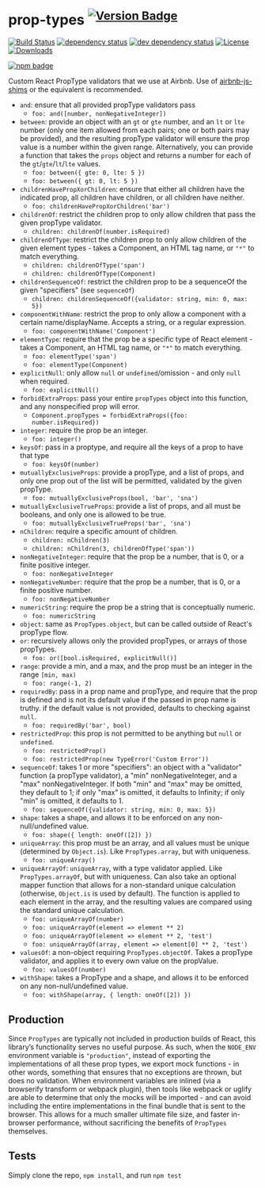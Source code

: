 # prop-types <sup>[![Version Badge][npm-version-svg]][package-url]</sup>

[![Build Status][travis-svg]][travis-url]
[![dependency status][deps-svg]][deps-url]
[![dev dependency status][dev-deps-svg]][dev-deps-url]
[![License][license-image]][license-url]
[![Downloads][downloads-image]][downloads-url]

[![npm badge][npm-badge-png]][package-url]

Custom React PropType validators that we use at Airbnb. Use of [airbnb-js-shims](https://npmjs.com/package/airbnb-js-shims) or the equivalent is recommended.

 - `and`: ensure that all provided propType validators pass
   - `foo: and([number, nonNegativeInteger])`
 - `between`: provide an object with an `gt` or `gte` number, and an `lt` or `lte` number (only one item allowed from each pairs; one or both pairs may be provided), and the resulting propType validator will ensure the prop value is a number within the given range. Alternatively, you can provide a function that takes the `props` object and returns a number for each of the `gt`/`gte`/`lt`/`lte` values.
   - `foo: between({ gte: 0, lte: 5 })`
   - `foo: between({ gt: 0, lt: 5 })`
 - `childrenHavePropXorChildren`: ensure that either all children have the indicated prop, all children have children, or all children have neither.
   - `foo: childrenHavePropXorChildren('bar')`
 - `childrenOf`: restrict the children prop to only allow children that pass the given propType validator.
   - `children: childrenOf(number.isRequired)`
 - `childrenOfType`: restrict the children prop to only allow children of the given element types - takes a Component, an HTML tag name, or `"*"` to match everything.
   - `children: childrenOfType('span')`
   - `children: childrenOfType(Component)`
 - `childrenSequenceOf`: restrict the children prop to be a sequenceOf the given "specifiers" (see `sequenceOf`)
   - `children: childrenSequenceOf({validator: string, min: 0, max: 5})`
 - `componentWithName`: restrict the prop to only allow a component with a certain name/displayName. Accepts a string, or a regular expression.
   - `foo: componentWithName('Component')`
 - `elementType`: require that the prop be a specific type of React element - takes a Component, an HTML tag name, or `"*"` to match everything.
   - `foo: elementType('span')`
   - `foo: elementType(Component)`
 - `explicitNull`: only allow `null` or `undefined`/omission - and only `null` when required.
   - `foo: explicitNull()`
 - `forbidExtraProps`: pass your entire `propTypes` object into this function, and any nonspecified prop will error.
   - `Component.propTypes = forbidExtraProps({foo: number.isRequired})`
 - `integer`: require the prop be an integer.
   - `foo: integer()`
 - `keysOf`: pass in a proptype, and require all the keys of a prop to have that type
   - `foo: keysOf(number)`
 - `mutuallyExclusiveProps`: provide a propType, and a list of props, and only one prop out of the list will be permitted, validated by the given propType.
   - `foo: mutuallyExclusiveProps(bool, 'bar', 'sna')`
 - `mutuallyExclusiveTrueProps`: provide a list of props, and all must be booleans, and only one is allowed to be true.
   - `foo: mutuallyExclusiveTrueProps('bar', 'sna')`
 - `nChildren`: require a specific amount of children.
   - `children: nChildren(3)`
   - `children: nChildren(3, childrenOfType('span'))`
 - `nonNegativeInteger`: require that the prop be a number, that is 0, or a finite positive integer.
   - `foo: nonNegativeInteger`
 - `nonNegativeNumber`: require that the prop be a number, that is 0, or a finite positive number.
   - `foo: nonNegativeNumber`
 - `numericString`: require the prop be a string that is conceptually numeric.
   - `foo: numericString`
 - `object`: same as `PropTypes.object`, but can be called outside of React's propType flow.
 - `or`: recursively allows only the provided propTypes, or arrays of those propTypes.
   - `foo: or([bool.isRequired, explicitNull()]`
 - `range`: provide a min, and a max, and the prop must be an integer in the range `[min, max)`
   - `foo: range(-1, 2)`
 - `requiredBy`: pass in a prop name and propType, and require that the prop is defined and is not its default value if the passed in prop name is truthy. if the default value is not provided, defaults to checking against `null`.
   - `foo: requiredBy('bar', bool)`
 - `restrictedProp`: this prop is not permitted to be anything but `null` or `undefined`.
   - `foo: restrictedProp()`
   - `foo: restrictedProp(new TypeError('Custom Error'))`
 - `sequenceOf`: takes 1 or more "specifiers": an object with a "validator" function (a propType validator), a "min" nonNegativeInteger, and a "max" nonNegativeInteger. If both "min" and "max" may be omitted, they default to 1; if only "max" is omitted, it defaults to Infinity; if only "min" is omitted, it defaults to 1.
   - `foo: sequenceOf({validator: string, min: 0, max: 5})`
 - `shape`: takes a shape, and allows it to be enforced on any non-null/undefined value.
   - `foo: shape({ length: oneOf([2]) })`
 - `uniqueArray`: this prop must be an array, and all values must be unique (determined by `Object.is`). Like `PropTypes.array`, but with uniqueness.
   - `foo: uniqueArray()`
 - `uniqueArrayOf`: `uniqueArray`, with a type validator applied. Like `PropTypes.arrayOf`, but with uniqueness. Can also take an optional mapper function that allows for a non-standard unique calculation (otherwise, `Object.is` is used by default). The function is applied to each element in the array, and the resulting values are compared using the standard unique calculation.
   - `foo: uniqueArrayOf(number)`
   - `foo: uniqueArrayOf(element => element ** 2)`
   - `foo: uniqueArrayOf(element => element ** 2, 'test')`
   - `foo: uniqueArrayOf(array, element => element[0] ** 2, 'test')`
 - `valuesOf`: a non-object requiring `PropTypes.objectOf`. Takes a propType validator, and applies it to every own value on the propValue.
   - `foo: valuesOf(number)`
 - `withShape`: takes a PropType and a shape, and allows it to be enforced on any non-null/undefined value.
   - `foo: withShape(array, { length: oneOf([2]) })`

## Production
Since `PropTypes` are typically not included in production builds of React, this library’s functionality serves no useful purpose. As such, when the `NODE_ENV` environment variable is `"production"`, instead of exporting the implementations of all these prop types, we export mock functions - in other words, something that ensures that no exceptions are thrown, but does no validation. When environment variables are inlined (via a browserify transform or webpack plugin), then tools like webpack or uglify are able to determine that only the mocks will be imported - and can avoid including the entire implementations in the final bundle that is sent to the browser. This allows for a much smaller ultimate file size, and faster in-browser performance, without sacrificing the benefits of `PropTypes` themselves.

## Tests
Simply clone the repo, `npm install`, and run `npm test`

[package-url]: https://npmjs.org/package/airbnb-prop-types
[npm-version-svg]: http://versionbadg.es/airbnb/prop-types.svg
[travis-svg]: https://travis-ci.org/airbnb/prop-types.svg
[travis-url]: https://travis-ci.org/airbnb/prop-types
[deps-svg]: https://david-dm.org/airbnb/prop-types.svg
[deps-url]: https://david-dm.org/airbnb/prop-types
[dev-deps-svg]: https://david-dm.org/airbnb/prop-types/dev-status.svg
[dev-deps-url]: https://david-dm.org/airbnb/prop-types#info=devDependencies
[npm-badge-png]: https://nodei.co/npm/airbnb-prop-types.png?downloads=true&stars=true
[license-image]: http://img.shields.io/npm/l/airbnb-prop-types.svg
[license-url]: LICENSE
[downloads-image]: http://img.shields.io/npm/dm/airbnb-prop-types.svg
[downloads-url]: http://npm-stat.com/charts.html?package=airbnb-prop-types
